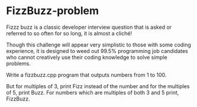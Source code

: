# FizzBuzz-problem

Fizzz buzz is a classic developer interview question that is asked or referred to so often for so long, it is almost a cliché!

Though this challenge will appear very simplistic to those with some coding experience, it is designed to weed out 99.5% programming job candidates who cannot creatively use their coding knowledge to solve simple problems.

Write a fizzbuzz.cpp program that outputs numbers from 1 to 100.

But for multiples of 3, print Fizz instead of the number and for the multiples of 5, print Buzz. For numbers which are multiples of both 3 and 5 print, FizzBuzz.
